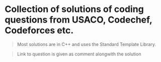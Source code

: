 # Collection of solutions of coding questions from USACO, Codechef, Codeforces etc.
> Most solutions are in C++ and uses the Standard Template Library.

> Link to question is given as comment alongwith the solution
